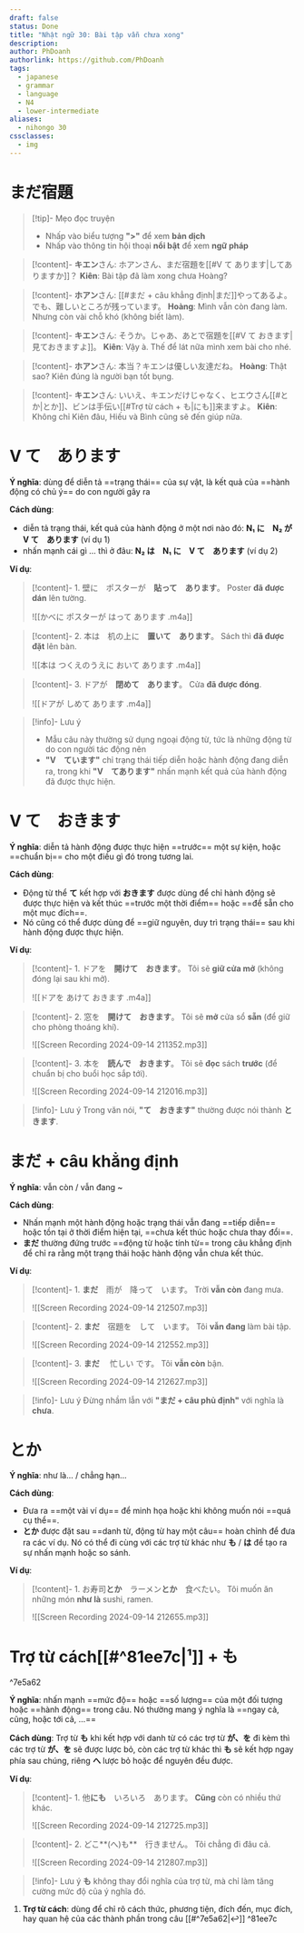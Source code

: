 ```yaml
---
draft: false
status: Done
title: "Nhật ngữ 30: Bài tập vẫn chưa xong"
description: 
author: PhDoanh
authorlink: https://github.com/PhDoanh
tags:
  - japanese
  - grammar
  - language
  - N4
  - lower-intermediate
aliases:
  - nihongo 30
cssclasses:
  - img
---
```

# まだ宿題
> [!tip]- Mẹo đọc truyện
> - Nhấp vào biểu tượng **">"** để xem **bản dịch**
> - Nhấp vào thông tin hội thoại **nổi bật** để xem **ngữ pháp**

> [!content]- **キエン**さん: ホアンさん、まだ宿題を[[#V て あります|してありますか]]？
> **Kiên**: Bài tập đã làm xong chưa Hoàng?

> [!content]- **ホアン**さん: [[#まだ + câu khẳng định|まだ]]やってあるよ。でも、難しいところが残っています。
> **Hoàng**: Mình vẫn còn đang làm. Nhưng còn vài chỗ khó (không biết làm).

> [!content]- **キエン**さん: そうか。じゃあ、あとで宿題を[[#V て おきます|見ておきますよ]]。
> **Kiên**: Vậy à. Thế để lát nữa mình xem bài cho nhé.

> [!content]- **ホアン**さん: 本当？キエンは優しい友達だね。
> **Hoàng**: Thật sao? Kiên đúng là người bạn tốt bụng.

> [!content]- **キエン**さん: いいえ、キエンだけじゃなく、ヒエウさん[[#とか|とか]]、ビンは手伝い[[#Trợ từ cách + も|にも]]来ますよ。
> **Kiên**: Không chỉ Kiên đâu, Hiếu và Bình cũng sẽ đến giúp nữa.

# V て　あります
**Ý nghĩa**: dùng để diễn tả ==trạng thái== của sự vật, là kết quả của ==hành động có chủ ý== do con người gây ra

**Cách dùng**:
- diễn tả trạng thái, kết quả của hành động ở một nơi nào đó: **N₁ に　N₂ が　V て　あります** (ví dụ 1)
- nhấn mạnh cái gì ... thì ở đâu: **N₂ は　N₁ に　V て　あります** (ví dụ 2)

**Ví dụ**:
> [!content]- 1\. 壁に　ポスターが　**貼って　あります**。
> Poster **đã được dán** lên tường.
> 
> ![[かべに ポスターが はって あります .m4a]]

> [!content]- 2\. 本は　机の上に　**置いて　あります**。
> Sách thì **đã được đặt** lên bàn.
> 
> ![[本は つくえのうえに おいて あります .m4a]]

> [!content]- 3\. ドアが　**閉めて　あります**。
> Cửa **đã được đóng**.
> 
> ![[ドアが しめて あります .m4a]]

> [!info]- Lưu ý
> - Mẫu câu này thường sử dụng ngoại động từ, tức là những động từ do con người tác động nên
> - **"V　ています"** chỉ trạng thái tiếp diễn hoặc hành động đang diễn ra, trong khi **"V　てあります"** nhấn mạnh kết quả của hành động đã được thực hiện.

# V て　おきます
**Ý nghĩa**: diễn tả hành động được thực hiện ==trước== một sự kiện, hoặc ==chuẩn bị== cho một điều gì đó trong tương lai.

**Cách dùng**:
- Động từ thể **て** kết hợp với **おきます** được dùng để chỉ hành động sẽ được thực hiện và kết thúc ==trước một thời điểm== hoặc ==để sẵn cho một mục đích==.
- Nó cũng có thể được dùng để ==giữ nguyên, duy trì trạng thái== sau khi hành động được thực hiện.

**Ví dụ**:
> [!content]- 1\. ドアを　**開けて　おきます**。
> Tôi sẽ **giữ cửa mở** (không đóng lại sau khi mở).
> 
> ![[ドアを あけて おきます .m4a]]

> [!content]- 2\. 窓を　**開けて　おきます**。
> Tôi sẽ **mở** cửa sổ **sẵn** (để giữ cho phòng thoáng khí).
> 
> ![[Screen Recording 2024-09-14 211352.mp3]]

> [!content]- 3\. 本を　**読んで　おきます**。
> Tôi sẽ **đọc** sách **trước** (để chuẩn bị cho buổi học sắp tới).
> 
> ![[Screen Recording 2024-09-14 212016.mp3]]

> [!info]- Lưu ý
> Trong văn nói, **"て　おきます"** thường được nói thành **ときます**.

# まだ + câu khẳng định
**Ý nghĩa**: vẫn còn / vẫn đang ~

**Cách dùng**:
- Nhấn mạnh một hành động hoặc trạng thái vẫn đang ==tiếp diễn== hoặc tồn tại ở thời điểm hiện tại, ==chưa kết thúc hoặc chưa thay đổi==.
- **まだ** thường đứng trước ==động từ hoặc tính từ== trong câu khẳng định để chỉ ra rằng một trạng thái hoặc hành động vẫn chưa kết thúc.

**Ví dụ**:
> [!content]- 1\. **まだ**　雨が　降って　います。
> Trời **vẫn còn** đang mưa.
> 
> ![[Screen Recording 2024-09-14 212507.mp3]]

> [!content]- 2\. **まだ**　宿題を　して　います。
> Tôi **vẫn đang** làm bài tập.
> 
> ![[Screen Recording 2024-09-14 212552.mp3]]

> [!content]- 3\. **まだ** 　忙しい です。
> Tôi **vẫn còn** bận.
> 
> ![[Screen Recording 2024-09-14 212627.mp3]]

> [!info]- Lưu ý
> Đừng nhầm lẫn với **"まだ + câu phủ định"** với nghĩa là **chưa**.

# とか
**Ý nghĩa**: như là... / chẳng hạn...

**Cách dùng**:
- Đưa ra ==một vài ví dụ== để minh họa hoặc khi không muốn nói ==quá cụ thể==.
- **とか** được đặt sau ==danh từ, động từ hay một câu== hoàn chỉnh để đưa ra các ví dụ. Nó có thể đi cùng với các trợ từ khác như **も** / **は** để tạo ra sự nhấn mạnh hoặc so sánh.

**Ví dụ**:
> [!content]- 1\. お寿司**とか**　ラーメン**とか**　食べたい。
> Tôi muốn ăn những món **như là** sushi, ramen.
> 
> ![[Screen Recording 2024-09-14 212655.mp3]]

# Trợ từ cách[[#^81ee7c|¹]] + も

^7e5a62

**Ý nghĩa**: nhấn mạnh ==mức độ== hoặc ==số lượng== của một đối tượng hoặc ==hành động== trong câu. Nó thường mang ý nghĩa là ==ngay cả, cũng, hoặc tới cả, ...==

**Cách dùng**: Trợ từ **も** khi kết hợp với danh từ có các trợ từ **が、を** đi kèm thì các trợ từ **が、を** sẽ được lược bỏ, còn các trợ từ khác thì **も** sẽ kết hợp ngay phía sau chúng, riêng **へ** lược bỏ hoặc để nguyên đều được.

**Ví dụ**:
> [!content]- 1\. 他**にも**　いろいろ　あります。
> **Cũng** còn có nhiều thứ khác.
> 
> ![[Screen Recording 2024-09-14 212725.mp3]]

> [!content]- 2\. どこ**(へ)も**　行きません。
> Tôi chẳng đi đâu cả.
> 
> ![[Screen Recording 2024-09-14 212807.mp3]]

> [!info]- Lưu ý
> **も** không thay đổi nghĩa của trợ từ, mà chỉ làm tăng cường mức độ của ý nghĩa đó.

1. **Trợ từ cách**: dùng để chỉ rõ cách thức, phương tiện, đích đến, mục đích, hay quan hệ của các thành phần trong câu [[#^7e5a62|↩️]] ^81ee7c


